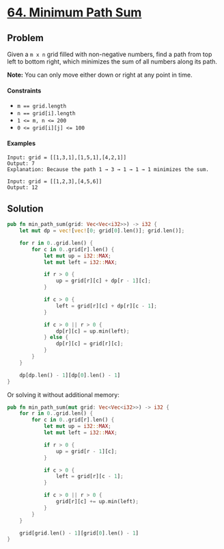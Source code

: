 # [64. Minimum Path Sum](https://leetcode.com/problems/minimum-path-sum/)

## Problem

Given a `m x n` grid filled with non-negative numbers, find a path from top left
to bottom right, which minimizes the sum of all numbers along its path.

**Note:** You can only move either down or right at any point in time.

#### Constraints

* `m == grid.length`
* `n == grid[i].length`
* `1 <= m, n <= 200`
* `0 <= grid[i][j] <= 100`

#### Examples

```text
Input: grid = [[1,3,1],[1,5,1],[4,2,1]]
Output: 7
Explanation: Because the path 1 → 3 → 1 → 1 → 1 minimizes the sum.
```

```text
Input: grid = [[1,2,3],[4,5,6]]
Output: 12
```

## Solution

```rust
pub fn min_path_sum(grid: Vec<Vec<i32>>) -> i32 {
    let mut dp = vec![vec![0; grid[0].len()]; grid.len()];

    for r in 0..grid.len() {
        for c in 0..grid[r].len() {
            let mut up = i32::MAX;
            let mut left = i32::MAX;

            if r > 0 {
                up = grid[r][c] + dp[r - 1][c];
            }

            if c > 0 {
                left = grid[r][c] + dp[r][c - 1];
            }

            if c > 0 || r > 0 {
                dp[r][c] = up.min(left);
            } else {
                dp[r][c] = grid[r][c];
            }
        }
    }

    dp[dp.len() - 1][dp[0].len() - 1]
}
```

Or solving it without additional memory:

```rust
pub fn min_path_sum(mut grid: Vec<Vec<i32>>) -> i32 {
    for r in 0..grid.len() {
        for c in 0..grid[r].len() {
            let mut up = i32::MAX;
            let mut left = i32::MAX;

            if r > 0 {
                up = grid[r - 1][c];
            }

            if c > 0 {
                left = grid[r][c - 1];
            }

            if c > 0 || r > 0 {
                grid[r][c] += up.min(left);
            }
        }
    }

    grid[grid.len() - 1][grid[0].len() - 1]
}
```